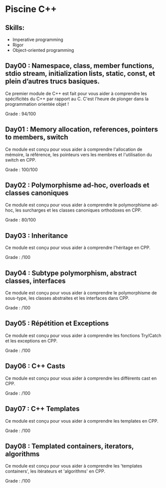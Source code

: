 # Piscine C++

## Skills:
* Imperative programming
* Rigor
* Object-oriented programming

## Day00 : Namespace, class, member functions, stdio stream, initialization lists, static, const, et plein d’autres trucs basiques.
Ce premier module de C++ est fait pour vous aider à comprendre les spécificités du C++ par rapport au C. C'est l'heure de plonger dans la programmation orientée objet !

Grade : 94/100

## Day01 : Memory allocation, references, pointers to members, switch
Ce module est conçu pour vous aider à comprendre l'allocation de mémoire, la référence, les pointeurs vers les membres et l'utilisation du switch en CPP.

Grade : 100/100

## Day02 : Polymorphisme ad-hoc, overloads et classes canoniques
Ce module est conçu pour vous aider à comprendre le polymorphisme ad-hoc, les surcharges et les classes canoniques orthodoxes en CPP.

Grade : 80/100

## Day03 : Inheritance
Ce module est conçu pour vous aider à comprendre l'héritage en CPP.

Grade : /100

## Day04 : Subtype polymorphism, abstract classes, interfaces
Ce module est conçu pour vous aider à comprendre le polymorphisme de sous-type, les classes abstraites et les interfaces dans CPP.

Grade : /100

## Day05 : Répétition et Exceptions
Ce module est conçu pour vous aider à comprendre les fonctions Try/Catch et les exceptions en CPP.

Grade : /100

## Day06 : C++ Casts
Ce module est conçu pour vous aider à comprendre les différents cast en CPP.

Grade : /100

## Day07 : C++ Templates
Ce module est conçu pour vous aider à comprendre les templates en CPP.

Grade : /100

## Day08 : Templated containers, iterators, algorithms
Ce module est conçu pour vous aider à comprendre les 'templates containers', les itérateurs et 'algorithms' en CPP.

Grade : /100